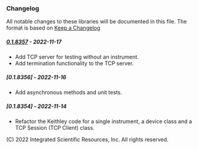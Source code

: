 ### Changelog
All notable changes to these libraries will be documented in this file.
The format is based on [Keep a Changelog](https://keepachangelog.com/en/1.0.0/)

##### [0.1.8357] - 2022-11-17
* Add TCP server for testing without an instrument.
* Add termination functionality to the TCP server. 

##### [0.1.8356] - 2022-11-16
* Add asynchronous methods and unit tests.

##### [0.1.8354] - 2022-11-14
* Refactor the Keithley code for a single instrument, a device class and a TCP Session (TCP Client) class.

\(C\) 2022 Integrated Scientific Resources, Inc. All rights reserved.

[0.1.8357]: https://github.com/ATECoder/dn.vi.tcp
